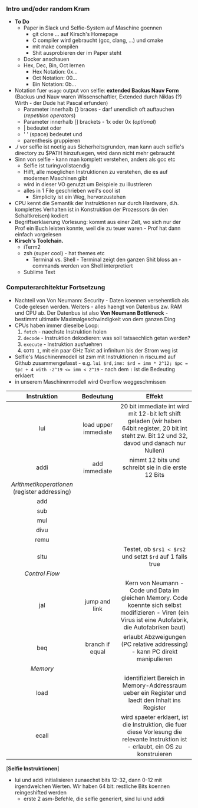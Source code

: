 ### Intro und/oder random Kram

* **To Do**
    * Paper in Slack und Selfie-System auf Maschine goennen
        * git clone ... auf Kirsch's Homepage
        * C compiler wird gebraucht (gcc, clang, ...) und cmake
        * mit make compilen
        * Shit ausprobieren der im Paper steht
    * Docker anschauen
    * Hex, Dec, Bin, Oct lernen
        * Hex Notation: 0x...
        * Oct Notation: 00...
        * Bin Notation: 0b...
* Notation fuer ```usage``` output von selfie: **extended Backus Nauv Form** (Backus und Nauv waren Wissenschaftler, Extended durch Niklas (?) Wirth - der Dude hat Pascal erfunden)
    * Parameter innerhalb {} braces - darf unendlich oft auftauchen (*repetition operators*)
    * Parameter innerhalb [] brackets - 1x oder 0x (*optional*)
    * | bedeutet oder
    * ' ' (space) bedeutet und
    * parenthesis gruppieren
* ./ vor selfie ist noetig aus Sicherheitsgrunden, man kann auch selfie's directory zu $PATH hinzufuegen, wird dann nicht mehr gebraucht
* Sinn von selfie - kann man komplett verstehen, anders als gcc etc
    * Selfie ist turingvollstaendig
    * Hilft, alle moeglichen Instruktionen zu verstehen, die es auf modernen Maschinen gibt
    * wird in dieser VO genutzt um Beispiele zu illustrieren 
    * alles in 1 File geschrieben weil's cool ist
        * Simplicity ist ein Weg, hervorzustehen
* CPU kennt die Semantik der Instruktionen nur durch Hardware, d.h. komplettes Verhalten ist in Konstruktion der Prozessors (in den Schaltkreisen) kodiert
* Begriffserklaerung Vorlesung: kommt aus einer Zeit, wo sich nur der Prof ein Buch leisten konnte, weil die zu teuer waren - Prof hat dann einfach vorgelesen
* **Kirsch's Toolchain.**
    * iTerm2
    * zsh (super cool) - hat themes etc
        * Terminal vs. Shell - Terminal zeigt den ganzen Shit bloss an - commands werden von Shell interpretiert
    * Sublime Text

### Computerarchitektur Fortsetzung

* Nachteil von Von Neumann: Security - Daten koennen versehentlich als Code gelesen werden. Weiters - alles haengt von Datenbus zw. RAM und CPU ab. Der Datenbus ist also **Von Neumann Bottleneck** - bestimmt ultimativ Maximalgeschwindigkeit von dem ganzen Ding
* CPUs haben immer dieselbe Loop:
    1. ```fetch``` - naechste Instruktion holen
    2. ```decode``` - Instruktion dekodieren: was soll tatsaechlich getan werden?
    3. ```execute``` - Instruktion ausfuehren
    4. ```GOTO 1```, mit ein paar GHz Takt ad infinitum bis der Strom weg ist
* Selfie's Maschinenmodell ist zsm mit Instruktionen in riscu.md auf Github zusammengefasst - e.g. ```lui $rd,imm: $rd = imm * 2^12; $pc = $pc + 4 with -2^19 <= imm < 2^19``` - nach dem ```:``` ist die Bedeuting erklaert
* in unserem Maschinenmodell wird Overflow weggeschmissen

Instruktion | Bedeutung | Effekt
 :----: | :----: | :----:
lui | load upper immediate | 20 bit immediate int wird mit 12-bit left shift geladen (wir haben 64bit register, 20 bit int steht zw. Bit 12 und 32, davod und danach nur Nullen)
addi | add immediate | nimmt 12 bits und schreibt sie in die erste 12 Bits
*Arithmetikoperationen* (register addressing)||||
add | | | 
sub | | |
mul | | |
divu | | |
remu | | |
sltu |  | Testet, ob ```$rs1 < $rs2``` und setzt ```$rd``` auf 1 falls true
*Control Flow*||||
| jal | jump and link | Kern von Neumann - Code und Data im gleichen Memory. Code koennte sich selbst modifizieren - Viren (ein Virus ist eine Autofabrik, die Autofabriken baut) |
beq |  branch if equal | erlaubt Abzweigungen (PC relative addressing) - kann PC direkt manipulieren
*Memory*||||
load | | identifiziert Bereich in Memory-Addressraum ueber ein Register und laedt den Inhalt ins Register |
ecall | | wird spaeter erklaert, ist die Instruktion, die fuer diese Vorlesung die relevante Instruktion ist - erlaubt, ein OS zu konstruieren
[**Selfie Instruktionen**]

* lui und addi initialisieren zunaechst bits 12-32, dann 0-12 mit irgendwelchen Werten. Wir haben 64 bit: restliche Bits koennen reingeshifted werden
    * erste 2 asm-Befehle, die selfie generiert, sind lui und addi
